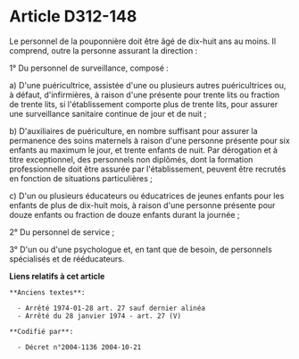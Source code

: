 # Article D312-148

Le personnel de la pouponnière doit être âgé de dix-huit ans au moins. Il comprend, outre la personne assurant la direction :

1° Du personnel de surveillance, composé :

a) D'une puéricultrice, assistée d'une ou plusieurs autres puéricultrices ou, à défaut, d'infirmières, à raison d'une
présente pour trente lits ou fraction de trente lits, si l'établissement comporte plus de trente lits, pour assurer une
surveillance sanitaire continue de jour et de nuit ;

b) D'auxiliaires de puériculture, en nombre suffisant pour assurer la permanence des soins maternels à raison d'une personne
présente pour six enfants au maximum le jour, et trente enfants de nuit. Par dérogation et à titre exceptionnel, des
personnels non diplômés, dont la formation professionnelle doit être assurée par l'établissement, peuvent être recrutés en
fonction de situations particulières ;

c) D'un ou plusieurs éducateurs ou éducatrices de jeunes enfants pour les enfants de plus de dix-huit mois, à raison d'une
personne présente pour douze enfants ou fraction de douze enfants durant la journée ;

2° Du personnel de service ;

3° D'un ou d'une psychologue et, en tant que de besoin, de personnels spécialisés et de rééducateurs.

**Liens relatifs à cet article**

	**Anciens textes**:

	  - Arrêté 1974-01-28 art. 27 sauf dernier alinéa
	  - Arrêté du 28 janvier 1974 - art. 27 (V)

	**Codifié par**:

	  - Décret n°2004-1136 2004-10-21
